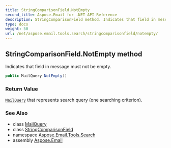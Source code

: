 ```yaml
---
title: StringComparisonField.NotEmpty
second_title: Aspose.Email for .NET API Reference
description: StringComparisonField method. Indicates that field in message must not be empty
type: docs
weight: 50
url: /net/aspose.email.tools.search/stringcomparisonfield/notempty/
---
```

## StringComparisonField.NotEmpty method

Indicates that field in message must not be empty.

```csharp
public MailQuery NotEmpty()
```

### Return Value

[`MailQuery`](../../mailquery/) that represents search query (one searching criterion).

### See Also

* class [MailQuery](../../mailquery/)
* class [StringComparisonField](../)
* namespace [Aspose.Email.Tools.Search](../../stringcomparisonfield/)
* assembly [Aspose.Email](../../../)



